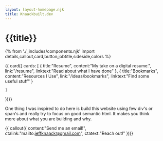 ```yaml
---
layout: layout-homepage.njk
title: Knaackbuilt.dev
---
```

# {{title}}
{% from './_includes/components.njk' import details,callout,card,button,jobtitle,sideside,colors %}


{{ card({ 
    cards: [
        {
        title:"Resume",
        content:"My take on a digital resume.",
        link:"/resume",
        linktext:"Read about what I have done"
        },
        {
        title:"Bookmarks",
        content:"Resources I Use",
        link:"/ideas/bookmarks",
        linktext:"Find some useful stuff"
        }
        
        
    ]
    
})}}

<p class="my-8 mx-4">One thing I was inspired to do here is build this website using few div's or span's and really try to focus on good semantic html. It makes you think more about what you are building and why.</p>

{{ callout({ 
    content:"Send me an email!",
    ctalink:"mailto:jeffknaack@gmail.com",
    ctatext:"Reach out!"
})}}

